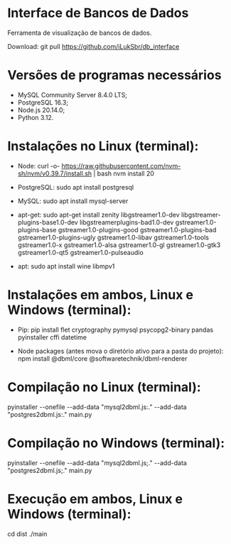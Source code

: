 # Interface de Bancos de Dados
Ferramenta de visualização de bancos de dados.

Download:
git pull https://github.com/iLukSbr/db_interface

# Versões de programas necessários
- MySQL Community Server 8.4.0 LTS;
- PostgreSQL 16.3;
- Node.js 20.14.0;
- Python 3.12.

# Instalações no Linux (terminal):
- Node:
curl -o- https://raw.githubusercontent.com/nvm-sh/nvm/v0.39.7/install.sh | bash
nvm install 20

- PostgreSQL:
sudo apt install postgresql

- MySQL:
sudo apt install mysql-server

- apt-get:
sudo apt-get install zenity libgstreamer1.0-dev libgstreamer-plugins-base1.0-dev libgstreamerplugins-bad1.0-dev gstreamer1.0-plugins-base gstreamer1.0-plugins-good gstreamer1.0-plugins-bad gstreamer1.0-plugins-ugly gstreamer1.0-libav gstreamer1.0-tools gstreamer1.0-x gstreamer1.0-alsa gstreamer1.0-gl gstreamer1.0-gtk3 gstreamer1.0-qt5 gstreamer1.0-pulseaudio

- apt:
sudo apt install wine libmpv1 

# Instalações em ambos, Linux e Windows (terminal):
  - Pip:
pip install flet cryptography pymysql psycopg2-binary pandas pyinstaller cffi datetime

- Node packages (antes mova o diretório ativo para a pasta do projeto):
npm install @dbml/core @softwaretechnik/dbml-renderer

# Compilação no Linux (terminal):
pyinstaller --onefile --add-data "mysql2dbml.js:." --add-data "postgres2dbml.js:." main.py

# Compilação no Windows (terminal):
pyinstaller --onefile --add-data "mysql2dbml.js;." --add-data "postgres2dbml.js;." main.py

# Execução em ambos, Linux e Windows (terminal):
cd dist
./main
